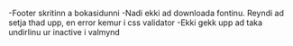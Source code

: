 -Footer skritinn a bokasidunni
-Nadi ekki ad downloada fontinu. Reyndi ad setja thad upp, en error kemur i css validator
-Ekki gekk upp ad taka undirlinu ur inactive i valmynd